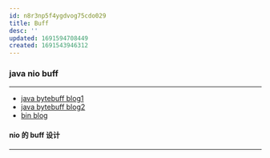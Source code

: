 ```yaml
---
id: n8r3np5f4ygdvog75cdo029
title: Buff
desc: ''
updated: 1691594708449
created: 1691543946312
---
```


### java nio buff
--------
- [java bytebuff blog1](https://greedypirate.github.io/2019/12/01/ByteBuffer%E6%B5%85%E6%98%BE%E6%98%93%E6%87%82%E7%9A%84%E5%9B%BE%E8%A7%A3%E5%8E%9F%E7%90%86/#ByteBuffer)
- [java bytebuff blog2](https://www.zhihu.com/question/49938713)
- [bin blog](https://mp.weixin.qq.com/s?__biz=Mzg2MzU3Mjc3Ng==&mid=2247485497&idx=1&sn=eb4afe6764b2b976fb80f6dc5c6fd68a&chksm=ce77ce7ef900476865864e09bb6f0688ca784afc396084ecc90a894bfd733692049c332edd11&token=1989937321&lang=zh_CN#rd)

#### nio 的 buff 设计
------
